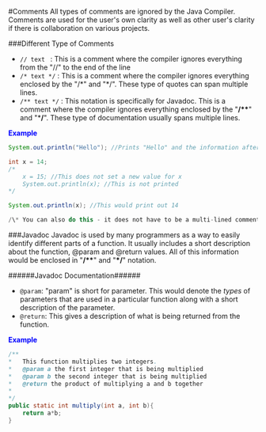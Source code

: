 #Comments
All types of comments are ignored by the Java Compiler. Comments are used for the user's own clarity as well as other user's clarity if there is collaboration on various projects. 

###Different Type of Comments

* ```// text ``` : This is a comment where the compiler ignores everything from the "//" to the end of the line
* ```/* text */``` : This is a comment where the compiler ignores everything enclosed by the "/\*" and "*/". These type of quotes can span multiple lines.
* ```/** text */``` : This notation is specifically for Javadoc. This is a comment where the compiler ignores everything enclosed by the "**/\*\***" and "***/**". These type of documentation usually spans multiple lines. 

<span style="color:blue">**Example**</span>    
```java
System.out.println("Hello"); //Prints "Hello" and the information after the // won't throw an error

int x = 14;
/*
	x = 15; //This does not set a new value for x
	System.out.println(x); //This is not printed
*/

System.out.println(x); //This would print out 14

/\* You can also do this - it does not have to be a multi-lined comment.\*/
```

###Javadoc 
Javadoc is used by many programmers as a way to easily identify different parts of a function. It usually includes a short description about the function, @param and @return values. All of this information would be enclosed in "**/\*\***" and "**\*/**" notation.  

######Javadoc Documentation######
*   ```@param```:  "param" is short for parameter. This would denote the _types_ of parameters that are used in a particular function along with a short description of the parameter.  
*   ```@return```: This gives a description of what is being returned from the function.

<span style="color:blue">**Example**</span>    
```java
/**
* 	This function multiplies two integers.
*	@param a the first integer that is being multiplied
*	@param b the second integer that is being multiplied
*	@return	the product of multiplying a and b together
*
*/
public static int multiply(int a, int b){
	return a*b;
}
```